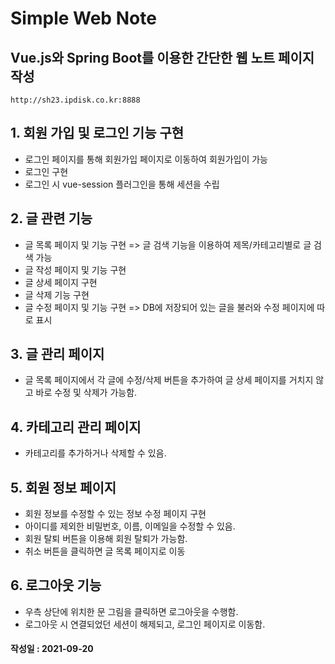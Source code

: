 # Simple Web Note

## Vue.js와 Spring Boot를 이용한 간단한 웹 노트 페이지 작성

```
http://sh23.ipdisk.co.kr:8888
```

## 1. 회원 가입 및 로그인 기능 구현
 - 로그인  페이지를 통해 회원가입 페이지로 이동하여 회원가입이 가능
 - 로그인 구현
 - 로그인 시 vue-session 플러그인을 통해 세션을 수립

 ## 2. 글 관련 기능
- 글 목록 페이지 및 기능 구현 => 글 검색 기능을 이용하여 제목/카테고리별로 글 검색 가능
- 글 작성 페이지 및 기능 구현
- 글 상세 페이지 구현
- 글 삭제 기능 구현
- 글 수정 페이지 및 기능 구현 => DB에 저장되어 있는 글을 불러와 수정 페이지에 따로 표시

## 3. 글 관리 페이지
- 글 목록 페이지에서 각 글에 수정/삭제 버튼을 추가하여 글 상세 페이지를 거치지 않고 바로 수정 및 삭제가 가능함.

## 4. 카테고리 관리 페이지
- 카테고리를 추가하거나 삭제할 수 있음.

## 5. 회원 정보 페이지
- 회원 정보를 수정할 수 있는 정보 수정 페이지 구현
- 아이디를 제외한 비밀번호, 이름, 이메일을 수정할 수 있음.
- 회원 탈퇴 버튼을 이용해 회원 탈퇴가 가능함.
- 취소 버튼을 클릭하면 글 목록 페이지로 이동

## 6. 로그아웃 기능
- 우측 상단에 위치한 문 그림을 클릭하면 로그아웃을 수행함.
- 로그아웃 시 연결되었던 세션이 해제되고, 로그인 페이지로 이동함.

#### 작성일 : 2021-09-20
